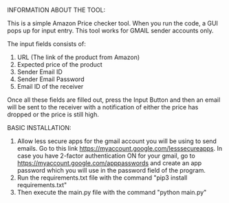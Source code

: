 INFORMATION ABOUT THE TOOL:

This is a simple Amazon Price checker tool. When you run the code, a GUI pops up for input entry.
This tool works for GMAIL sender accounts only.

The input fields consists of:
1. URL (The link of the product from Amazon)
2. Expected price of the product
3. Sender Email ID
4. Sender Email Password
5. Email ID of the receiver

Once all these fields are filled out, press the Input Button and then an email will be sent to the receiver with a notification  of either the price has dropped or the price is still high.


BASIC INSTALLATION:

1. Allow less secure apps for the gmail account you will be using to send emails. Go to this link https://myaccount.google.com/lesssecureapps.
In case you have 2-factor authentication ON for your gmail, go to https://myaccount.google.com/apppasswords and create an app password which you will use in the password field of the program.
2. Run the requirements.txt file with the command "pip3 install requirements.txt"
3. Then execute the main.py file with the command "python main.py"
